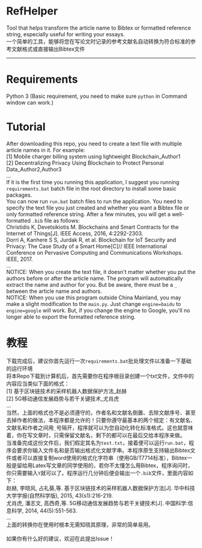 # RefHelper
Tool that helps transform the article name to Bibtex or formatted reference string, especially useful for writing your essays.<br>
一个简单的工具，能够将您在写论文时记录的参考文献名自动转换为符合标准的参考文献格式或直接输出Bibtex文件

---
# Requirements
Python 3 (Basic requirement, you need to make sure `python` in Command window can work.)

# Tutorial
After downloading this repo, you need to create a text file with multiple article names in it. For example:<br>
[1]	Mobile charger billing system using lightweight Blockchain_Author1<br>
[2]	Decentralizing Privacy Using Blockchain to Protect Personal Data_Author2,Author3<br>
...<br>
If it is the first time you running this application, I suggest you running `requirements.bat` batch file in the root directory to install some basic packages.<br>
You can now run `run.bat` batch files to run the application. You need to specify the text file you just created and whether you want a Bibtex file or only formatted reference string. After a few minutes, you will get a well-formatted `.bib` file as follows:<br>
Christidis K, Devetsikiotis M. Blockchains and Smart Contracts for the Internet of Things[J]. IEEE Access, 2016, 4:2292-2303.<br>
Dorri A, Kanhere S S, Jurdak R, et al. Blockchain for IoT Security and Privacy: The Case Study of a Smart Home[C]// IEEE International Conference on Pervasive Computing and Communications Workshops. IEEE, 2017.<br>
...<br>
NOTICE: When you create the text file, it doesn't matter whether you put the authors before or after the article name. The program will automatically extract the name and author for you. But be aware, there must be a `_` between the article name and authors.<br>
NOTICE: When you use this program outside China Mainland, you may make a slight modification to the `main.py`. Just change `engine=baidu` to `engine=google` will work. But, if you change the engine to Google, you'll no longer able to export the formatted reference string.

# 教程
下载完成后，建议你首先运行一次`requirements.bat`批处理文件以准备一下基础的运行环境<br>
将本Repo下载到计算机后，首先需要你在程序根目录创建一个txt文件，文件中的内容应当类似下面的格式：<br>
[1]	基于区块链技术的采样机器人数据保护方法_赵赫<br>
[2]	5G移动通信发展趋势与若干关键技术_尤肖虎<br>
...<br>
当然，上面的格式也不是必须遵守的，作者名和文献名倒置、去除文献序号、甚至去掉作者的做法，本程序都是允许的！只要你遵守最基本的两个规定：有文献名、文献名和作者之间用`_`号隔开，程序就可以为您自动化转化标准格式。这也就意味着，你在写文章时，只需保留文献名，剩下的都可以在最后交给本程序来做。<br>
当准备完成这份文件后，我们假定其名为`test.txt`，接着便可以运行`run.bat`，程序会要求你输入文件名和是否输出格式化文献字串。本程序原生支持输出Bibtex文件或者可以直接复制word使用的格式化字符串（使用GB/T7714标准），Bibtex一般是留给用Latex写文章的同学使用的，若你不太懂怎么用Bibtex，程序询问时，你只需要输入`Y`就可以了。程序运行几分钟后便会输出一个`.bib`文件，里面内容如下：<br>
赵赫, 李晓风, 占礼葵,等. 基于区块链技术的采样机器人数据保护方法[J]. 华中科技大学学报(自然科学版), 2015, 43(s1):216-219.<br>
尤肖虎, 潘志文, 高西奇,等. 5G移动通信发展趋势与若干关键技术[J]. 中国科学:信息科学, 2014, 44(5):551-563.<br>
...<br>
上面的转换你在使用时根本无需知晓其原理，非常的简单易用。<br>
<br>
如果你有什么好的建议，欢迎在此提出Issue！
